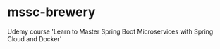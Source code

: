 # mssc-brewery
Udemy course 'Learn to Master Spring Boot Microservices with Spring Cloud and Docker'
